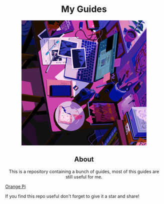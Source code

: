 <h1 align="center">My Guides</h1>

<div align="center">
    <img src="/assets/desk.gif" alt="desk" width="400"/>
</div>

<h2 align="center">About</h2>

<p align="center">This is a repository containing a bunch of guides, most of this guides are still useful for me.</p>

<a href="/orange_pi/">Orange Pi</a>

<p>If you find this repo useful don't forget to give it a star and share!</p>

